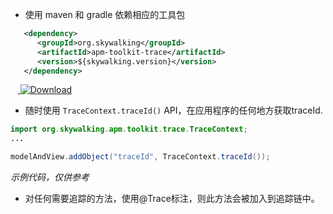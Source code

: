 * 使用 maven 和 gradle 依赖相应的工具包
```xml
   <dependency>
      <groupId>org.skywalking</groupId>
      <artifactId>apm-toolkit-trace</artifactId>
      <version>${skywalking.version}</version>
   </dependency>
```
&nbsp;&nbsp;&nbsp;[ ![Download](https://api.bintray.com/packages/wu-sheng/skywalking/org.skywalking.apm-toolkit-trace/images/download.svg) ](https://bintray.com/wu-sheng/skywalking/org.skywalking.apm-toolkit-trace/_latestVersion)

* 随时使用 `TraceContext.traceId()` API，在应用程序的任何地方获取traceId.
```java
import org.skywalking.apm.toolkit.trace.TraceContext;
...

modelAndView.addObject("traceId", TraceContext.traceId());
```
_示例代码，仅供参考_

* 对任何需要追踪的方法，使用@Trace标注，则此方法会被加入到追踪链中。